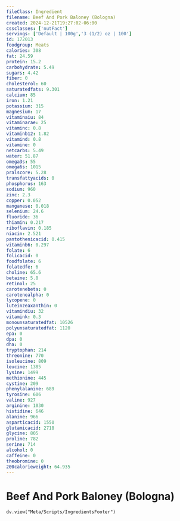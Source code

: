 ```yaml
---
fileClass: Ingredient
filename: Beef And Pork Baloney (Bologna)
created: 2024-12-21T19:27:02-06:00
cssclasses: ['nutFact']
servings: ['Default | 100g','3 (1/2) oz | 100']
id: 172013
foodgroup: Meats
calories: 308
fat: 24.59
protein: 15.2
carbohydrate: 5.49
sugars: 4.42
fiber: 0
cholesterol: 60
saturatedfats: 9.301
calcium: 85
iron: 1.21
potassium: 315
magnesium: 17
vitaminaiu: 84
vitaminarae: 25
vitaminc: 0.8
vitaminb12: 1.82
vitamind: 0.8
vitamine: 0
netcarbs: 5.49
water: 51.87
omega3s: 55
omega6s: 1015
pralscore: 5.28
transfattyacids: 0
phosphorus: 163
sodium: 960
zinc: 2.3
copper: 0.052
manganese: 0.018
selenium: 24.6
fluoride: 36
thiamin: 0.217
riboflavin: 0.185
niacin: 2.521
pantothenicacid: 0.415
vitaminb6: 0.297
folate: 6
folicacid: 0
foodfolate: 6
folatedfe: 6
choline: 65.6
betaine: 5.8
retinol: 25
carotenebeta: 0
carotenealpha: 0
lycopene: 0
luteinzeaxanthin: 0
vitamindiu: 32
vitamink: 0.3
monounsaturatedfat: 10526
polyunsaturatedfat: 1120
epa: 0
dpa: 0
dha: 0
tryptophan: 214
threonine: 770
isoleucine: 809
leucine: 1385
lysine: 1499
methionine: 445
cystine: 209
phenylalanine: 689
tyrosine: 606
valine: 927
arginine: 1030
histidine: 646
alanine: 966
asparticacid: 1550
glutamicacid: 2718
glycine: 805
proline: 782
serine: 714
alcohol: 0
caffeine: 0
theobromine: 0
200calorieweight: 64.935
---
```


# Beef And Pork Baloney (Bologna)

```dataviewjs
dv.view("Meta/Scripts/IngredientsFooter")
```